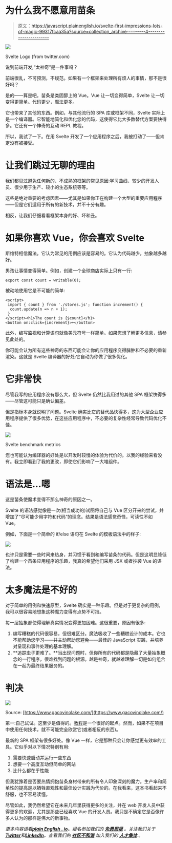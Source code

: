 # 为什么我不愿意用苗条

> 原文：<https://javascript.plainenglish.io/svelte-first-impressions-lots-of-magic-99317fcaa35a?source=collection_archive---------4----------------------->

![](img/55e9a25e8c2ae5e65d2388679fa1a361.png)

Svelte Logo (from twitter.com)

说到前端开发,“太神奇”是一件事吗？

前端很乱，不可预测，不规范。如果有一个框架来处理所有烦人的事情，那不是很好吗？

是的——算是吧。苗条是类固醇上的 Vue。Vue 让一切变得简单，Svelte 让一切变得更简单。代码更少，魔法更多。

它也带来了其他的东西。例如，与其他流行的 SPA 库或框架不同，Svelte 实际上是一个编译器。它智能地简化和优化您的代码，这使得它比大多数替代方案要快得多。它还有一个神奇的互动 REPL 教程。

所以，我试了一下。在用 Svelte 开发了一个应用程序之后，我被打动了——但肯定没有被接受。

# 让我们跳过无聊的理由

我们都见过避免任何新的、不成熟的框架的常见原因:学习曲线、较少的开发人员、很少用于生产、较小的生态系统等等。

这些是绝对重要的考虑因素——尤其是如果你正在构建一个大型的重要应用程序——但是它们适用于所有的新技术，并不十分有趣。

相反，让我们仔细看看框架本身的好、坏和丑。

# 如果你喜欢 Vue，你会喜欢 Svelte

斯维特相信魔法。它认为常见的用例应该是容易的。它认为代码越少，抽象越多越好。

男孩让事情变得简单。例如，创建一个全球商店实际上只有一行:

```
export const count = writable(0);
```

被动地使用它是不可能的简单:

```
<script>
 import { count } from './stores.js'; function increment() {
  count.update(n => n + 1);
 }
</script><h1>The count is {$count}</h1>
<button on:click={increment}>+</button>
```

此外，编写监视和计算语句就像美元符号一样简单。如果您想了解更多信息，请参见此处的。

你可能会认为所有这些神奇的东西可能会让你的应用程序变得臃肿和不必要的重新渲染。这就是 Svelte 编译器的好处:它自动为你做了很多优化。

# 它非常快

尽管我写的应用程序没有那么大，但 Svelte 仍然比我用过的其他 SPA 框架快得多——尽管这可能只是确认偏差。

但是指标本身就说明了问题。Svelte 确实比它的替代品快得多，这为大型企业应用程序提供了很多优势，在这些应用程序中，不必要的复杂性经常导致代码优化不佳。

![](img/03f4366502f1001760d0ff3ee1ec24c5.png)

Svelte benchmark metrics

您也可能认为编译器的好处是以开发时较慢的体验为代价的。以我的经验来看没有。我立即看到了我的更改，即使它们影响了一大堆组件。

# 语法是…嗯

这是苗条使魔术变得不那么神奇的原因之一。

Svelte 的语法感觉像是一次(相当成功的)试图将自己与 Vue 区分开来的尝试，并增加了“尽可能少用字符和代码”的理念。结果是语法感觉奇怪，可读性不如 Vue。

例如，下面是一个简单的 if/else 语句在 Svelte 的模板语法中的样子:

![](img/aecf601f4e83fcaa41fe4667166baac5.png)

也许只是需要一些时间来热身，并习惯于看到和编写苗条的代码。但是这明显降低了构建一个苗条应用程序的乐趣，我真的希望他们采用 JSX 或者抄袭 Vue 的语法。

# 太多魔法是不好的

对于简单的用例和快速原型，Svelte 确实是一种乐趣。但是对于更复杂的用例，我可以很容易地想象这种魔力变得有点势不可挡。

每一层抽象都使得理解真实情况变得更加困难。这很重要，原因有很多:

1.  编写糟糕的代码很容易，但很难区分。魔法吸收了一些糟糕设计的成本。它也不能帮助您学习——并主动帮助您避免——最佳的 JavaScript 实践，并培养对呈现和事件处理的基本理解。
2.  **追踪虫子更难了。**当出现问题时，但你所有的代码都是隐藏了大量抽象概念的一行程序，很难找到问题的根源。越是神奇，就越难理解一切是如何组合在一起为最终结果服务的。

# 判决

![](img/fa05843d4b889935b14802b9e1f4e156.png)

Source: [https://www.gacovinolake.com/](https://www.gacovinolake.com/)

第一:自己试试。这至少是值得的。[教程](https://svelte.dev/tutorial/basics)是一个很好的起点。然而，如果不在项目中使用任何技术，就不可能完全欣赏它(或者相反的东西)。

最新的 SPA 框架有很多好处。像 Vue 一样，它是那种只会让你感觉更有效率的工具。它似乎对以下情况特别有用:

1.  需要快速启动并运行一些东西
2.  想要一个高度互动但简单的网站
3.  比什么都在乎性能

但我犹豫着是否要热情拥抱苗条身材带来的所有令人印象深刻的魔力。生产率和简单性的提高是以牺牲直观性和最佳设计实践为代价的。在我看来，这本书看起来不舒服，也不容易读懂。

尽管如此，我仍然希望它在未来几年里获得更多的关注，并在 web 开发人员中获得更多的欢迎，尤其是那些已经喜欢 Vue 的开发人员。我只是不确定它是否像许多人认为的那样是伟大的新事物。

*更多内容请看*[***plain English . io***](https://plainenglish.io/)*。报名参加我们的* [***免费周报***](http://newsletter.plainenglish.io/) *。关注我们关于*[***Twitter***](https://twitter.com/inPlainEngHQ)*和*[***LinkedIn***](https://www.linkedin.com/company/inplainenglish/)*。查看我们的* [***社区不和谐***](https://discord.gg/GtDtUAvyhW) *加入我们的* [***人才集体***](https://inplainenglish.pallet.com/talent/welcome) *。*